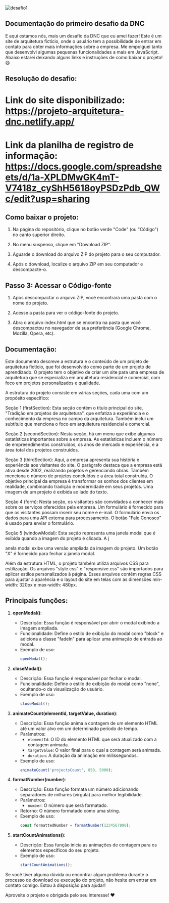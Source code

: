 ![desafio1](https://github.com/danibenfica/Projeto-Arquitetura-DNC/assets/103818625/880e8bc0-fafc-4a0f-b130-94f6306e38e5)

## Documentação do primeiro desafio da DNC

E aqui estamos nós, mais um desafio da DNC que eu amei fazer! Este é um site de arquitetura fictício, onde o usuário tem a possibilidade de entrar em contato para obter mais informações sobre a empresa. Me empolguei tanto que desenvolvi algumas pequenas funcionalidades a mais em JavaScript.
Abaixo estarei deixando alguns links e instruções de como baixar o projeto! 😄

## Resolução do desafio:

# Link do site disponibilizado: https://projeto-arquitetura-dnc.netlify.app/
# Link da planilha de registro de informação: https://docs.google.com/spreadsheets/d/1a-XPLDMwGK4mT-V7418z_cyShH5618oyPSDzPdb_QWc/edit?usp=sharing

## Como baixar o projeto:

1. Na página do repositório, clique no botão verde "Code" (ou "Código") no canto superior direito.

2. No menu suspenso, clique em "Download ZIP".

3. Aguarde o download do arquivo ZIP do projeto para o seu computador.

4. Após o download, localize o arquivo ZIP em seu computador e descompacte-o.

## Passo 3: Acessar o Código-fonte

1. Após descompactar o arquivo ZIP, você encontrará uma pasta com o nome do projeto.

2. Acesse a pasta para ver o código-fonte do projeto.

3. Abra o arquivo index.html que se encontra na pasta que você descompactou no navegador de sua preferência (Google Chrome, Mozilla, Opera, etc).

## Documentação:
Este documento descreve a estrutura e o conteúdo de um projeto de arquitetura fictício, que foi desenvolvido como parte de um projeto de aprendizado. O projeto tem o objetivo de criar um site para uma empresa de arquitetura que se especializa em arquitetura residencial e comercial, com foco em projetos personalizados e qualidade.

A estrutura do projeto consiste em várias seções, cada uma com um propósito específico:

Seção 1 (firstSection): Esta seção contém o título principal do site, "Tradição em projetos de arquitetura", que enfatiza a experiência e o conhecimento da empresa no campo da arquitetura. Também inclui um subtítulo que menciona o foco em arquitetura residencial e comercial.

Seção 2 (secondSection): Nesta seção, há um menu que exibe algumas estatísticas importantes sobre a empresa. As estatísticas incluem o número de empreendimentos construídos, os anos de mercado e experiência, e a área total dos projetos construídos.

Seção 3 (thirdSection): Aqui, a empresa apresenta sua história e experiência aos visitantes do site. O parágrafo destaca que a empresa está ativa desde 2002, realizando projetos e gerenciando obras. Também menciona o número de projetos concluídos e a área total construída. O objetivo principal da empresa é transformar os sonhos dos clientes em realidade, combinando tradição e modernidade em seus projetos. Uma imagem de um projeto é exibida ao lado do texto.

Seção 4 (form): Nesta seção, os visitantes são convidados a conhecer mais sobre os serviços oferecidos pela empresa. Um formulário é fornecido para que os visitantes possam inserir seu nome e e-mail. O formulário envia os dados para uma API externa para processamento. O botão "Fale Conosco" é usado para enviar o formulário.

Seção 5 (windowModal): Esta seção representa uma janela modal que é exibida quando a imagem do projeto é clicada. A j

anela modal exibe uma versão ampliada da imagem do projeto. Um botão "X" é fornecido para fechar a janela modal.

Além da estrutura HTML, o projeto também utiliza arquivos CSS para estilização. Os arquivos "style.css" e "responsive.css" são importados para aplicar estilos personalizados à página. Esses arquivos contêm regras CSS para ajustar a aparência e o layout do site em telas com as dimensões min-width: 320px e max-width: 480px.

## Principais funções:


1. **openModal()**:
   - Descrição: Essa função é responsável por abrir o modal exibindo a imagem ampliada.
   - Funcionalidade: Define o estilo de exibição do modal como "block" e adiciona a classe "fadeIn" para aplicar uma animação de entrada ao modal.
   - Exemplo de uso:
     ```javascript
     openModal();
     ```

2. **closeModal()**:
   - Descrição: Essa função é responsável por fechar o modal.
   - Funcionalidade: Define o estilo de exibição do modal como "none", ocultando-o da visualização do usuário.
   - Exemplo de uso:
     ```javascript
     closeModal();
     ```

3. **animateCount(elementId, targetValue, duration)**:
   - Descrição: Essa função anima a contagem de um elemento HTML até um valor alvo em um determinado período de tempo.
   - Parâmetros:
     - `elementId`: O ID do elemento HTML que será atualizado com a contagem animada.
     - `targetValue`: O valor final para o qual a contagem será animada.
     - `duration`: A duração da animação em milissegundos.
   - Exemplo de uso:
     ```javascript
     animateCount('projectsCount', 850, 5000);
     ```

4. **formatNumber(number)**:
   - Descrição: Essa função formata um número adicionando separadores de milhares (vírgula) para melhor legibilidade.
   - Parâmetros:
     - `number`: O número que será formatado.
   - Retorno: O número formatado como uma string.
   - Exemplo de uso:
     ```javascript
     const formattedNumber = formatNumber(1234567890);
     ```

5. **startCountAnimations()**:
   - Descrição: Essa função inicia as animações de contagem para os elementos específicos do seu projeto.
   - Exemplo de uso:
     ```javascript
     startCountAnimations();
     ```

Se você tiver alguma dúvida ou encontrar algum problema durante o processo de download ou execução do projeto, não hesite em entrar em contato comigo. Estou à disposição para ajudar!

Aproveite o projeto e obrigada pelo seu interesse! ❤️ 
